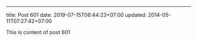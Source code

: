 ---
title: Post 601
date: 2019-07-15T06:44:23+07:00
updated: 2014-05-11T07:27:42+07:00

This is content of post 601